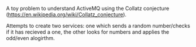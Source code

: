 A toy problem to understand ActiveMQ using the Collatz conjecture (https://en.wikipedia.org/wiki/Collatz_conjecture).

Attempts to create two services: one which sends a random number/checks if it has recieved a one, the other looks for numbers and applies the odd/even alogirthm.
